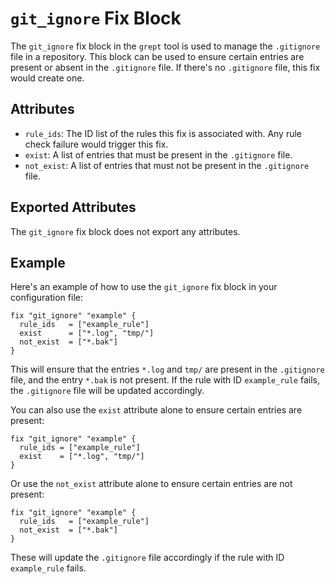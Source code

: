 # `git_ignore` Fix Block

The `git_ignore` fix block in the `grept` tool is used to manage the `.gitignore` file in a repository. This block can be used to ensure certain entries are present or absent in the `.gitignore` file. If there's no `.gitignore` file, this fix would create one.

## Attributes

- `rule_ids`: The ID list of the rules this fix is associated with. Any rule check failure would trigger this fix.
- `exist`: A list of entries that must be present in the `.gitignore` file.
- `not_exist`: A list of entries that must not be present in the `.gitignore` file.

## Exported Attributes

The `git_ignore` fix block does not export any attributes.

## Example

Here's an example of how to use the `git_ignore` fix block in your configuration file:

```hcl
fix "git_ignore" "example" {
  rule_ids   = ["example_rule"]
  exist      = ["*.log", "tmp/"]
  not_exist  = ["*.bak"]
}
```

This will ensure that the entries `*.log` and `tmp/` are present in the `.gitignore` file, and the entry `*.bak` is not present. If the rule with ID `example_rule` fails, the `.gitignore` file will be updated accordingly.

You can also use the `exist` attribute alone to ensure certain entries are present:

```hcl
fix "git_ignore" "example" {
  rule_ids = ["example_rule"]
  exist    = ["*.log", "tmp/"]
}
```

Or use the `not_exist` attribute alone to ensure certain entries are not present:

```hcl
fix "git_ignore" "example" {
  rule_ids   = ["example_rule"]
  not_exist  = ["*.bak"]
}
```

These will update the `.gitignore` file accordingly if the rule with ID `example_rule` fails.
